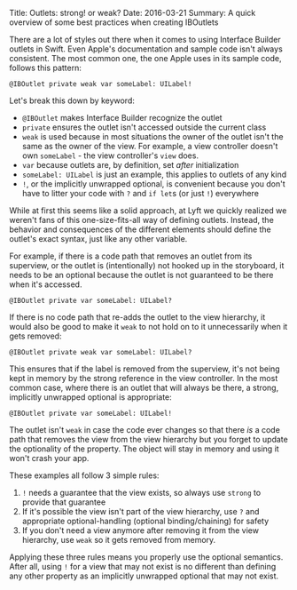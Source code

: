 Title: Outlets: strong! or weak?
Date: 2016-03-21
Summary: A quick overview of some best practices when creating IBOutlets


There are a lot of styles out there when it comes to using Interface Builder outlets in Swift. Even Apple's documentation and sample code isn't always consistent. The most common one, the one Apple uses in its sample code, follows this pattern:

`@IBOutlet private weak var someLabel: UILabel!`

Let's break this down by keyword:

- `@IBOutlet` makes Interface Builder recognize the outlet
- `private` ensures the outlet isn't accessed outside the current class
- `weak` is used because in most situations the owner of the outlet isn't the same as the owner of the view. For example, a view controller doesn't own `someLabel` - the view controller's `view` does.
- `var` because outlets are, by definition, set *after* initialization
- `someLabel: UILabel` is just an example, this applies to outlets of any kind
- `!`, or the implicitly unwrapped optional, is convenient because you don't have to litter your code with `?` and `if let`s (or just `!`) everywhere

While at first this seems like a solid approach, at Lyft we quickly realized we weren't fans of this one-size-fits-all way of defining outlets. Instead, the behavior and consequences of the different elements should define the outlet's exact syntax, just like any other variable.

For example, if there is a code path that removes an outlet from its superview, or the outlet is (intentionally) not hooked up in the storyboard, it needs to be an optional because the outlet is not guaranteed to be there when it's accessed.

`@IBOutlet private var someLabel: UILabel?`

If there is no code path that re-adds the outlet to the view hierarchy, it would also be good to make it `weak` to not hold on to it unnecessarily when it gets removed:
 
`@IBOutlet private weak var someLabel: UILabel?`

This ensures that if the label is removed from the superview, it's not being kept in memory by the strong reference in the view controller. In the most common case, where there is an outlet that will always be there, a strong, implicitly unwrapped optional is appropriate:

`@IBOutlet private var someLabel: UILabel!`

The outlet isn't `weak` in case the code ever changes so that there *is* a code path that removes the view from the view hierarchy but you forget to update the optionality of the property. The object will stay in memory and using it won't crash your app.

These examples all follow 3 simple rules:

1. `!` needs a guarantee that the view exists, so always use `strong` to provide that guarantee
2. If it's possible the view isn't part of the view hierarchy, use `?` and appropriate optional-handling (optional binding/chaining) for safety
3. If you don't need a view anymore after removing it from the view hierarchy, use `weak` so it gets removed from memory.

Applying these three rules means you properly use the optional semantics. After all, using `!` for a view that may not exist is no different than defining any other property as an implicitly unwrapped optional that may not exist.
